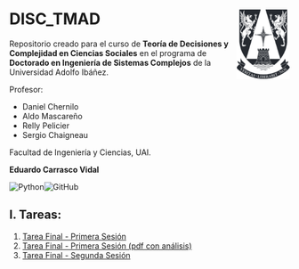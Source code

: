 # DISC_TMAD <img src="img/logo.png" align="right" width = "95px"/>
    
Repositorio creado para el curso de **Teoría de Decisiones y Complejidad en Ciencias Sociales** en el programa de **Doctorado en Ingeniería de Sistemas Complejos** de la Universidad Adolfo Ibáñez.

Profesor: 
- Daniel Chernilo
- Aldo Mascareño
- Relly Pelicier
- Sergio Chaigneau 

Facultad de Ingeniería y Ciencias, UAI.

**Eduardo Carrasco Vidal**
 
![Python](https://img.shields.io/badge/python-%2314354C.svg)![GitHub](https://img.shields.io/badge/github-%23121011.svg)

## I. Tareas:
1. [Tarea Final - Primera Sesión](https://github.com/educarrascov/DISC_Teoria/blob/main/Sesion%20I/20230903%20Segregaci%C3%B3n_v10.ipynb)
2. [Tarea Final - Primera Sesión (pdf con análisis)](https://github.com/educarrascov/DISC_Teoria/blob/main/Sesion%20I/20231124%20Paper%20Desigualdad.pdf)
3. [Tarea Final - Segunda Sesión](https://github.com/educarrascov/DISC_Teoria/blob/main/Sesion%20II/Tarea_2_educarrascov.ipynb)

 
